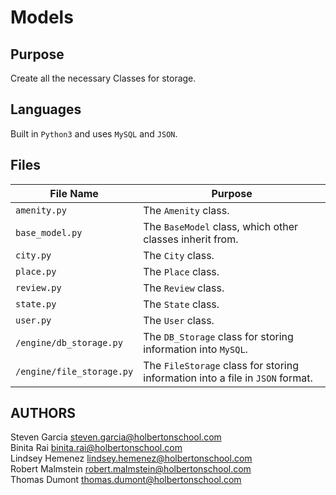 # Models

## Purpose
Create all the necessary Classes for storage.

## Languages
Built in `Python3` and uses `MySQL` and `JSON`.

## Files

| File Name | Purpose |
| --------- | ------- |
| `amenity.py` | The `Amenity` class. |
| `base_model.py` | The `BaseModel` class, which other classes inherit from. |
| `city.py` | The `City` class. |
| `place.py	` | The `Place` class. |
| `review.py` | The `Review` class. |
| `state.py` | The `State` class. |
| `user.py` | The `User` class. |
| `/engine/db_storage.py` | The `DB_Storage` class for storing information into `MySQL`. |
| `/engine/file_storage.py` | The `FileStorage` class for storing information into a file in `JSON` format. |

## AUTHORS
Steven Garcia <steven.garcia@holbertonschool.com><br>
Binita Rai <binita.rai@holbertonschool.com><br>
Lindsey Hemenez <lindsey.hemenez@holbertonschool.com><br>
Robert Malmstein <robert.malmstein@holbertonschool.com><br>
Thomas Dumont <thomas.dumont@holbertonschool.com>
